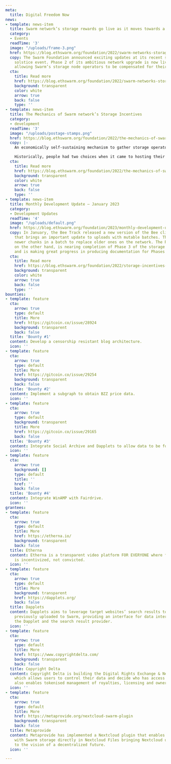```yaml
---
meta:
  title: Digital Freedom Now
news:
- template: news-item
  title: Swarm network’s storage rewards go live as it moves towards a Web3 PC
  category:
  - Events
  readTime: '3'
  image: "/uploads/frame-3.png"
  href: https://blog.ethswarm.org/foundation/2022/swarm-networks-storage-rewards-go-live-as-it-moves-towards-a-web3-pc/
  copy: The Swarm Foundation announced exciting updates at its recent semi-annual
    solstice event. Phase 2 of its ambitious network upgrade is now live on mainnet,
    allowing Swarm’s storage node operators to be compensated for their contributions.
  cta:
    title: Read more
    href: https://blog.ethswarm.org/foundation/2022/swarm-networks-storage-rewards-go-live-as-it-moves-towards-a-web3-pc/
    background: transparent
    color: white
    arrow: true
    back: false
    type: ''
- template: news-item
  title: The Mechanics of Swarm network’s Storage Incentives
  category:
  - development
  readTime: '3'
  image: "/uploads/postage-stamps.png"
  href: https://blog.ethswarm.org/foundation/2022/the-mechanics-of-swarm-networks-storage-incentives/
  copy: |-
    An economically self-sustaining mechanism to gather storage operators.

    Historically, people had two choices when it came to hosting their data: they could either store it themselves or upload it to a trusted third party computer. Regarding the latter, the source of this trust is typically that the host — usually a corporation — is conducting a long term business requiring them to be reliable and reputable. On the other hand, self-hosting requires that one’s computer is online at all times, which is often not feasible.
  cta:
    title: Read more
    href: https://blog.ethswarm.org/foundation/2022/the-mechanics-of-swarm-networks-storage-incentives/
    background: transparent
    color: white
    arrow: true
    back: false
    type: ''
- template: news-item
  title: Monthly Development Update – January 2023
  category:
  - Development Updates
  readTime: '4'
  image: "/uploads/default.png"
  href: https://blog.ethswarm.org/foundation/2023/monthly-development-update-january-2023/
  copy: In January, the Bee Track released a new version of the Bee client (1.11)
    that brings an important update to uploads with mutable batches. This update causes
    newer chunks in a batch to replace older ones on the network. The Research Track,
    on the other hand, is nearing completion of Phase 3 of the storage incentives
    and is making great progress in producing documentation for Phases 4 and 5.
  cta:
    title: Read more
    href: https://blog.ethswarm.org/foundation/2022/storage-incentives-timeline-update/
    background: transparent
    color: white
    arrow: true
    back: false
    type: ''
bounties:
- template: feature
  cta:
    arrow: true
    type: default
    title: More
    href: https://gitcoin.co/issue/28924
    background: transparent
    back: false
  title: 'Bounty #1'
  content: Develop a censorship resistant blog architecture.
  icon: ''
- template: feature
  cta:
    arrow: true
    type: default
    title: More
    href: https://gitcoin.co/issue/29254
    background: transparent
    back: false
  title: 'Bounty #2'
  content: Implement a subgraph to obtain BZZ price data.
  icon: ''
- template: feature
  cta:
    arrow: true
    type: default
    background: transparent
    title: More
    href: https://gitcoin.co/issue/29165
    back: false
  title: 'Bounty #3'
  content: Integrate Social Archive and Dapplets to allow data to be found.
  icon: ''
- template: feature
  cta:
    arrow: true
    background: []
    type: default
    title: ''
    href: ''
    back: false
  title: 'Bounty #4'
  content: Integrate WinAMP with Fairdrive.
  icon: ''
grantees:
- template: feature
  cta:
    arrow: true
    type: default
    title: More
    href: https://etherna.io/
    background: transparent
    back: false
  title: Etherna
  content: Etherna is a transparent video platform FOR EVERYONE where freedom of speech
    is incentivized, not convicted.
  icon: ''
- template: feature
  cta:
    arrow: true
    type: default
    title: More
    background: transparent
    href: https://dapplets.org/
    back: false
  title: Dapplets
  content: Dapplets aims to leverage target websites’ search results to pull data
    previously uploaded to Swarm, providing an interface for data interchange between
    the Dapplet and the search result provider.
  icon: ''
- template: feature
  cta:
    arrow: true
    type: default
    title: More
    href: https://www.copyrightdelta.com/
    background: transparent
    back: false
  title: Copyright Delta
  content: Copyright Delta is building the Digital Rights Exchange & Network (DRX)
    which allows users to control their data and decide who has access to it. DRX
    also enables tokenised management of royalties, licensing and ownership.
  icon: ''
- template: feature
  cta:
    arrow: true
    type: default
    title: More
    href: https://metaprovide.org/nextcloud-swarm-plugin
    background: transparent
    back: false
  title: Metaprovide
  content: Metaprovide has implemented a Nextcloud plugin that enables users to interact
    with Swarm storage directly in Nextcloud Files bringing Nextcloud users closer
    to the vision of a decentralized future.
  icon: ''

---
```

